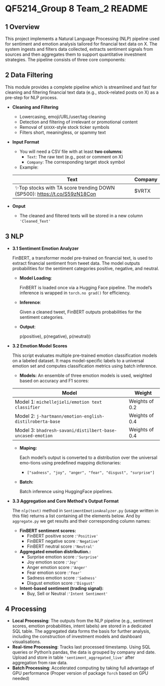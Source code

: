 # QF5214_Group 8 Team_2 README    

## 1 Overview
  This project implements a Natural Language Processing (NLP) pipeline used for sentiment and emotion analysis tailored for financial text data on X. The system ingests and filters data collected, extracts sentiment signals from sources and then aggregates them to support quantitative investment strategies. The pipeline consists of three core components:
  
## 2 Data Filtering
  This module provides a complete pipeline which is streamlined and fast for cleaning and filtering financial text data (e.g., stock-related posts on X) as a pre-step for NLP process.
- **Cleaning and Filtering**
  -  Lowercasing, emoji/URL/user/tag cleaning  
  -  Detection and filtering of irrelevant or promotional content  
  -  Removal of `$XXXX`-style stock ticker symbols  
  -  Filters short, meaningless, or spammy text  
- **Input Format**
  - You will need a CSV file with at least **two columns**:
    - `Text`: The raw text (e.g., post or comment on X)  
    - `Company`: The corresponding target stock symbol 
  - Example:

  | Text                                        | Company |
  |---------------------------------------------|---------|
  |✨Top stocks with TA score trending DOWN (SP500):  https://t.co/S59zN18Con  |$VRTX|
  
- **Onput**
  - The cleaned and filtered texts will be stored in a new column `'Cleaned_Text'`
 
## 3 NLP
- **3.1 Sentiment Emotion Analyzer**


  FinBERT, a transformer model pre-trained on financial text, is used to extract financial sentiment from tweet data. The model outputs probabilities for the sentiment categories positive, negative, and neutral.
  - **Model Loading**:
  
    FinBERT is loaded once via a Hugging Face pipeline. The model’s inference is wrapped in `torch.no grad()` for efficiency.
  - **Inference**:
  
    Given a cleaned tweet, FinBERT outputs probabilities for the sentiment categories.
  - **Output**:

    p(positive), p(negative), p(neutral))

 
- **3.2 Emotion Model Scores**

  This script evaluates multiple pre-trained emotion classification models on a labeled dataset. It maps model-specific labels to a universal emotion set and computes classification metrics using batch inference.
  - **Models:**
    An ensemble of three emotion models is used, weighted based on accuracy and F1 scores:
    
  | Model                                        | Weight |
  |----------------------------------------------|--------|
  | Model 1: `michellejieli/emotion text classifier`| Weights of 0.2|
  | Model 2: `j-hartmann/emotion-english-distilroberta-base`| Weights of 0.4|
  | Model 3: `bhadresh-savani/distilbert-base-uncased-emotion`| Weights of 0.4|
  
  - **Maping:**

    Each model’s output is converted to a distribution over the universal emo-tions using predefined mapping dictionaries:
    - `["sadness", "joy", "anger", "fear", "disgust", "surprise"]`
  - **Batch:**

    Batch inference using HuggingFace pipelines.


- **3.3 Aggregation and Core Method's Output Format**

  The `nlp(text)` method in `SentimentEmotionAnalyzer.py` (usage written in this file) returns a list containing all the elements below. And by `aggregate.py` we get results and their corresponding column names:
  - **FinBERT sentiment scores:**
    - FinBERT positive score :`'Positive'`
    - FinBERT negative score :`'Negative'`
    - FinBERT neutral score  :`'Neutral'`
  - **Aggregated emotion distribution.:**
    - Surprise emotion score :`'Surprise'`
    - Joy emotion score      :`'Joy'`
    - Anger emotion score    :`'Anger'`
    - Fear emotion score     :`'Fear'`
    - Sadness emotion score  :`'Sadness'`
    - Disgust emotion score  :`'Disgust'`
  - **Intent-based sentiment (trading signal):**
    - Buy, Sell or Neutral   :`'Intent Sentiment'`

## 4 Processing
- **Local Processing**: The outputs from the NLP pipeline (e.g., sentiment scores, emotion probabilities, intent labels) are stored in a dedicated SQL table. The aggregated data forms the basis for further analysis, including the construction of investment models and dashboard visualisations.
- **Real-time Processing**: Tracks last processed timestamp. Using SQL queries or Python’s pandas, the data is grouped by company and date. Upload and store in table `'sentiment_aggregated_live'` after aggregation from raw data.
- **Batch Processing**: Accelerated computing by taking full advantage of GPU performance (Proper version of package `Torch` based on GPU needed)
